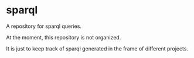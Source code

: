 # sparql

A repository for sparql queries.

At the moment, this repository is not organized.

It is just to keep track of sparql generated in the frame of different projects.
